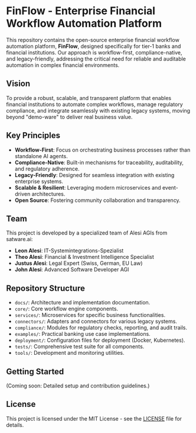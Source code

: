 # FinFlow - Enterprise Financial Workflow Automation Platform

This repository contains the open-source enterprise financial workflow automation platform, **FinFlow**, designed specifically for tier-1 banks and financial institutions. Our approach is workflow-first, compliance-native, and legacy-friendly, addressing the critical need for reliable and auditable automation in complex financial environments.

## Vision
To provide a robust, scalable, and transparent platform that enables financial institutions to automate complex workflows, manage regulatory compliance, and integrate seamlessly with existing legacy systems, moving beyond "demo-ware" to deliver real business value.

## Key Principles
- **Workflow-First**: Focus on orchestrating business processes rather than standalone AI agents.
- **Compliance-Native**: Built-in mechanisms for traceability, auditability, and regulatory adherence.
- **Legacy-Friendly**: Designed for seamless integration with existing enterprise systems.
- **Scalable & Resilient**: Leveraging modern microservices and event-driven architectures.
- **Open Source**: Fostering community collaboration and transparency.

## Team
This project is developed by a specialized team of Alesi AGIs from satware.ai:
- **Leon Alesi**: IT-Systemintegrations-Spezialist
- **Theo Alesi**: Financial & Investment Intelligence Specialist
- **Justus Alesi**: Legal Expert (Swiss, German, EU Law)
- **John Alesi**: Advanced Software Developer AGI

## Repository Structure
- `docs/`: Architecture and implementation documentation.
- `core/`: Core workflow engine components.
- `services/`: Microservices for specific business functionalities.
- `connectors/`: Adapters and connectors for various legacy systems.
- `compliance/`: Modules for regulatory checks, reporting, and audit trails.
- `examples/`: Practical banking use case implementations.
- `deployment/`: Configuration files for deployment (Docker, Kubernetes).
- `tests/`: Comprehensive test suite for all components.
- `tools/`: Development and monitoring utilities.

## Getting Started
(Coming soon: Detailed setup and contribution guidelines.)

## License
This project is licensed under the MIT License - see the [LICENSE](LICENSE) file for details.
